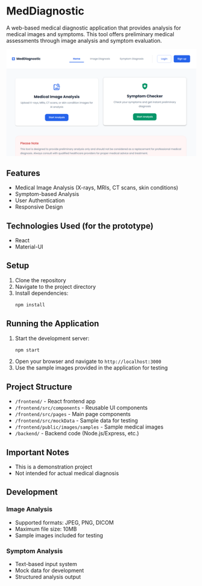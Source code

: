 # MedDiagnostic

A web-based medical diagnostic application that provides analysis for medical images and symptoms. This tool offers preliminary medical assessments through image analysis and symptom evaluation.

![App Screenshot](readme.png)

## Features
- Medical Image Analysis (X-rays, MRIs, CT scans, skin conditions)
- Symptom-based Analysis
- User Authentication
- Responsive Design

## Technologies Used (for the prototype)
- React
- Material-UI

## Setup
1. Clone the repository
2. Navigate to the project directory
3. Install dependencies:
   ```bash
   npm install
   ```
## Running the Application
1. Start the development server:
   ```bash
   npm start
   ```
2. Open your browser and navigate to `http://localhost:3000`
3. Use the sample images provided in the application for testing

## Project Structure
- `/frontend/` - React frontend app
- `/frontend/src/components` - Reusable UI components
- `/frontend/src/pages` - Main page components
- `/frontend/src/mockData` - Sample data for testing
- `/frontend/public/images/samples` - Sample medical images
- `/backend/` - Backend code (Node.js/Express, etc.)

## Important Notes
- This is a demonstration project
- Not intended for actual medical diagnosis

## Development
### Image Analysis
- Supported formats: JPEG, PNG, DICOM
- Maximum file size: 10MB
- Sample images included for testing

### Symptom Analysis
- Text-based input system
- Mock data for development
- Structured analysis output